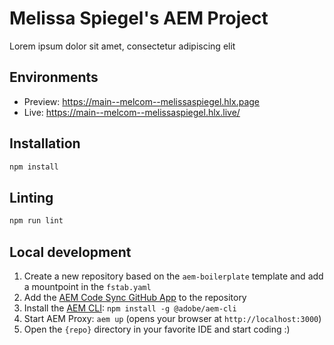 # Melissa Spiegel's AEM Project
Lorem ipsum dolor sit amet, consectetur adipiscing elit

## Environments
- Preview: https://main--melcom--melissaspiegel.hlx.page
- Live: https://main--melcom--melissaspiegel.hlx.live/

## Installation

```sh
npm install
```

## Linting

```sh
npm run lint
```

## Local development

1. Create a new repository based on the `aem-boilerplate` template and add a mountpoint in the `fstab.yaml`
1. Add the [AEM Code Sync GitHub App](https://github.com/apps/aem-code-sync) to the repository
1. Install the [AEM CLI](https://github.com/adobe/helix-cli): `npm install -g @adobe/aem-cli`
1. Start AEM Proxy: `aem up` (opens your browser at `http://localhost:3000`)
1. Open the `{repo}` directory in your favorite IDE and start coding :)
